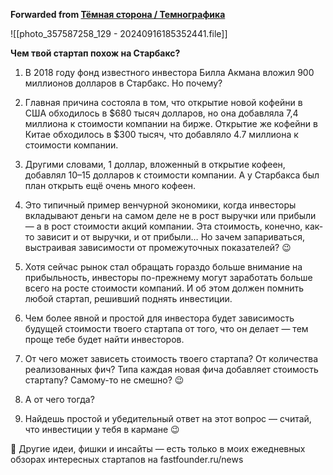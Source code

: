 **Forwarded from [Тёмная сторона / Темнографика](https://t.me/temno/6496)**

![[photo_357587258_129 - 20240916185352441.file]]

**Чем твой стартап похож на Старбакс?**

1. В 2018 году фонд известного инвестора Билла Акмана вложил 900 миллионов долларов в Старбакс. Но почему?

2. Главная причина состояла в том, что открытие новой кофейни в США обходилось в $680 тысяч долларов, но она добавляла 7,4 миллиона к стоимости компании на бирже. Открытие же кофейни в Китае обходилось в $300 тысяч, что добавляло 4.7 миллиона к стоимости компании.

3. Другими словами, 1 доллар, вложенный в открытие кофеен, добавлял 10–15 долларов к стоимости компании. А у Старбакса был план открыть ещё очень много кофеен.

4. Это типичный пример венчурной экономики, когда инвесторы вкладывают деньги на самом деле не в рост выручки или прибыли — а в рост стоимости акций компании. Эта стоимость, конечно, как-то зависит и от выручки, и от прибыли… Но зачем запариваться, выстраивая зависимости от промежуточных показателей? 😉 

5. Хотя сейчас рынок стал обращать гораздо больше внимание на прибыльность, инвесторы по-прежнему могут заработать больше всего на росте стоимости компаний. И об этом должен помнить любой стартап, решивший поднять инвестиции.

6. Чем более явной и простой для инвестора будет зависимость будущей стоимости твоего стартапа от того, что он делает — тем проще тебе будет найти инвесторов.

7. От чего может зависеть стоимость твоего стартапа? От количества реализованных фич? Типа каждая новая фича добавляет стоимость стартапу? Самому-то не смешно? 😉 

8. А от чего тогда?

9. Найдешь простой и убедительный ответ на этот вопрос — считай, что инвестиции у тебя в кармане 😉 

🚀 Другие идеи, фишки и инсайты — есть только в моих ежедневных обзорах интересных стартапов на fastfounder.ru/news